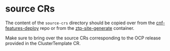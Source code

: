 <!--
SPDX-FileCopyrightText: Red Hat

SPDX-License-Identifier: Apache-2.0
-->

# source CRs

The content of the `source-crs` directory should be copied over from the [cnf-features-deploy](https://github.com/openshift-kni/cnf-features-deploy/tree/master/ztp/source-crs/) repo
or from the [ztp-site-generate](https://catalog.redhat.com/software/containers/openshift4/ztp-site-generate-rhel8/6154c29fd2c7f84a4d2edca1) container.

Make sure to bring over the source CRs corresponding to the OCP release provided in the ClusterTemplate CR.
